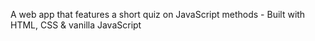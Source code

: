 A web app that features a short quiz on JavaScript methods - Built with HTML, CSS & vanilla JavaScript 